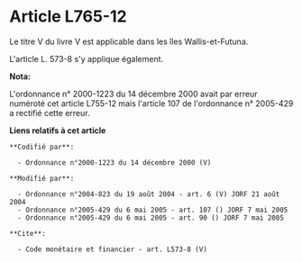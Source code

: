 # Article L765-12

Le titre V du livre V est applicable dans les îles Wallis-et-Futuna. 

L'article L. 573-8 s'y applique également.

**Nota:**

L'ordonnance n° 2000-1223 du 14 décembre 2000 avait par erreur numéroté cet article L755-12 mais l'article 107 de
l'ordonnance n° 2005-429 a rectifié cette erreur.

**Liens relatifs à cet article**

	**Codifié par**:

	  - Ordonnance n°2000-1223 du 14 décembre 2000 (V)

	**Modifié par**:

	  - Ordonnance n°2004-823 du 19 août 2004 - art. 6 (V) JORF 21 août 2004
	  - Ordonnance n°2005-429 du 6 mai 2005 - art. 107 () JORF 7 mai 2005
	  - Ordonnance n°2005-429 du 6 mai 2005 - art. 90 () JORF 7 mai 2005

	**Cite**:

	  - Code monétaire et financier - art. L573-8 (V)
